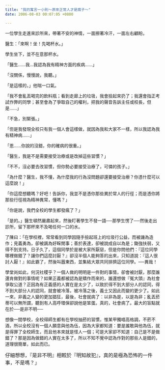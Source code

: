 ```yaml
---
title: "我的寓言一小則～原來正常人才是瘋子～"
date: 2006-08-03 00:07:05 +0800

---
```


<p>一位學生走進來診所來，帶著不安的神情，一面擦著冷汗，一面左右顧盼。</p><p>醫生：「來啊！坐！先喝杯水。」</p><p>學生坐下，並不在意那杯水。</p><p>「醫生......我...我認為我有精神方面的疾病......」</p><p>「沒關係，慢慢說，我聽。」</p><p>「是這樣的，」他喘一口氣。</p><p>「我不會亂丟喝完的飲料瓶；看到走廊上的垃圾，我會撿起來扔了；我還會指正考試作弊的同學；甚至會為了爭取自己的權利，把我的聲音告訴主任或校長，但是......」</p><p>「不急，別緊張。」</p><p>「但是我發現全校只有我一個人會這樣做，就因為我和大家不一樣，所以我認為我有精神病......」</p><p>「恩......你說的沒錯，你的確病的很重。」</p><p>「醫生，我是不是需要接受治療或是改掉這些習慣？」</p><p>「不不，沒必要去改習慣，但你勢必要接受治療了，可憐的孩子。」</p><p>「為什麼？醫生，我不懂，為什麼我的行為沒問題卻還要接受治療？你憑什麼可以這麼說！」</p><p>「你這麼想聽嗎？好吧！告訴你，我並不是憑你那些異於常人的行徑；而是憑你將那些行徑視為精神異常，懂嗎？」</p><p>「你是說，我們全校的學生都發瘋了？」</p><p>「是的。」醫生頓然嚴肅起來，然後盯著學生不發一語──那學生愣了──然後走出診所，留下那杯來不及喝任何一口的水。</p><p>了陳曰：「在學校裡，常常看到同學因隨手撿起班上的垃圾行公益，而被譏為造作；見義勇為，卻被諷為好睬閒事；善於表達，卻被說成自以為是；鋤強扶弱，又得不到支持。日子久了，這個同學於是被大家所厭惡，但是你問他們：『這位同學哪裡做錯了？讓你們這麼討厭？』卻沒半個人能夠答的出來，只知道說：『這人很討人厭！』如此霸了，然後叫囂東西，並集結大眾共同排擠這位同學。──異哉！</p><p>學堂尚如此，何況社稷乎？一個人做的明明是一件對的事情，卻會被討厭，那麼誰還肯做對的事情呢？如果正義都被認為是矯作而來的，誰還想做『冤大頭』為社會爭取公道？正因為有正義感的人實在是太少了，以致於得不到大部分人的認同，得不到大部分人的認同，就會被冷落，被冷落之後，義士又因此而變的更少了。如此一來，非義之人變的更加猖狂，最後，社會就病了：以非為是，以是為非；亂丟菸蒂可以無所謂，聽到有人高呼環保卻說他是笨蛋。真的，社會病了。最大的盲點就在於──是非不明──</p><p>想像一間學校，全校得師生都有在學校抽菸的習慣，惟某甲獨唱高格調，不菸不酒，所以全校沒有一個人願意與他為伍，因為大家都知道：要是誰敢與他為伍，就是得罪了全校師生，而且他本來就是怪人一個；可是大家卻不知道：自己是不是做錯了？那是因為做錯的人實在太多了，所以不知不覺中認為作對的那些人是錯的，道理很簡單，如此而已。</p><span style="font-size: 12pt; font-family: 新細明體;">仔細想想，『是非不明』相較於『明知故犯』，真的是極為恐怖的一件事，不是嗎？」</span>
